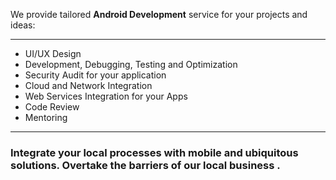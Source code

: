 We provide tailored  **Android Development** service for your projects and ideas:

***

* UI/UX Design
* Development, Debugging, Testing and Optimization
* Security Audit for your application
* Cloud and Network Integration
* Web Services Integration for your Apps
* Code Review 
* Mentoring 

***

### Integrate your local processes with mobile and ubiquitous solutions. Overtake the barriers of our local business .